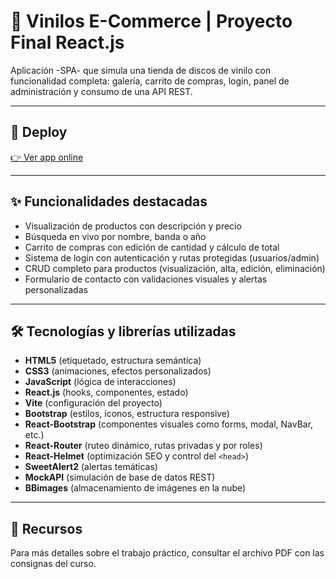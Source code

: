 # 🛒 Vinilos E-Commerce | Proyecto Final React.js

Aplicación -SPA- que simula una tienda de discos de vinilo con funcionalidad completa: galería, carrito de compras, login, panel de administración y consumo de una API REST.

---
## 🔗 Deploy

[👉 Ver app online]((https://vinilos-ecommerce.vercel.app/))

---

## ✨ Funcionalidades destacadas

- Visualización de productos con descripción y precio
- Búsqueda en vivo por nombre, banda o año
- Carrito de compras con edición de cantidad y cálculo de total
- Sistema de login con autenticación y rutas protegidas (usuarios/admin)
- CRUD completo para productos (visualización, alta, edición, eliminación)
- Formulario de contacto con validaciones visuales y alertas personalizadas

---

## 🛠️ Tecnologías y librerías utilizadas

- **HTML5** (etiquetado, estructura semántica)
- **CSS3** (animaciones, efectos personalizados)
- **JavaScript** (lógica de interacciones)
- **React.js** (hooks, componentes, estado)
- **Vite** (configuración del proyecto)
- **Bootstrap** (estilos, íconos, estructura responsive)
- **React-Bootstrap** (componentes visuales como forms, modal, NavBar, etc.)
- **React-Router** (ruteo dinámico, rutas privadas y por roles)
- **React-Helmet** (optimización SEO y control del `<head>`)
- **SweetAlert2** (alertas temáticas)
- **MockAPI** (simulación de base de datos REST)
- **BBimages** (almacenamiento de imágenes en la nube)

---

## 📄 Recursos

Para más detalles sobre el trabajo práctico, consultar el archivo PDF con las consignas del curso.

